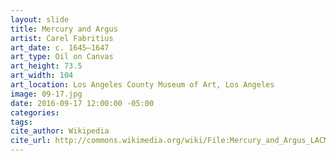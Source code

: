 ```yaml
---
layout: slide
title: Mercury and Argus
artist: Carel Fabritius
art_date: c. 1645–1647
art_type: Oil on Canvas
art_height: 73.5
art_width: 104
art_location: Los Angeles County Museum of Art, Los Angeles
image: 09-17.jpg
date: 2016-09-17 12:00:00 -05:00
categories:
tags:
cite_author: Wikipedia
cite_url: http://commons.wikimedia.org/wiki/File:Mercury_and_Argus_LACMA_M.90.20.jpg
---
```

